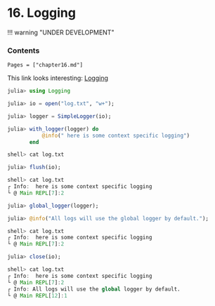 # 16. Logging

!!! warning "UNDER DEVELOPMENT"

### Contents

```@contents
Pages = ["chapter16.md"]
```

This link looks interesting:
[Logging](https://discourse.julialang.org/t/how-to-save-logging-output-to-a-log-file/14004/5)

```julia
julia> using Logging

julia> io = open("log.txt", "w+");

julia> logger = SimpleLogger(io);

julia> with_logger(logger) do
           @info(" here is some context specific logging")
       end

shell> cat log.txt

julia> flush(io);

shell> cat log.txt
┌ Info:  here is some context specific logging
└ @ Main REPL[7]:2

julia> global_logger(logger);

julia> @info("All logs will use the global logger by default.");

shell> cat log.txt
┌ Info:  here is some context specific logging
└ @ Main REPL[7]:2

julia> close(io);

shell> cat log.txt
┌ Info:  here is some context specific logging
└ @ Main REPL[7]:2
┌ Info: All logs will use the global logger by default.
└ @ Main REPL[12]:1
```
